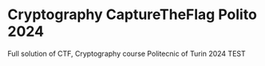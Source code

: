 # Cryptography CaptureTheFlag Polito 2024
 Full solution of CTF, Cryptography course Politecnic of Turin 2024
 TEST 
